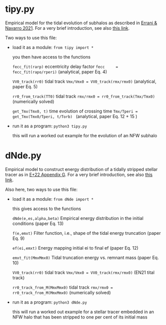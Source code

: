 # tipy.py 

Empirical model for the tidal evolution of subhalos as described in [Errani & Navarro 2021](https://arxiv.org/abs/2011.07077).
For a very brief introduction, see also [this link](https://rerrani.github.io/code.html#tipy).

Two ways to use this file:


   *  load it as a module: ` from tipy import * `
   
       you then have access to the functions
       
       ` fecc_fit(rarp) `      eccentricity delay factor  ` fecc     = fecc_fit(rapo/rperi) `    (analytical, paper Eq. 4)
       
       ` VV0_track(rr0) `       tidal track              ` Vmx/Vmx0 = VV0_track(rmx/rmx0) `     (analytical, paper Eq. 5)
       
       ` rr0_from_track(TT0) `   tidal track              ` rmx/rmx0 = rr0_from_track(Tmx/Tmx0) ` (numerically solved)
       
       ` get_Tmx(Tmx0, t) ` time evolution of crossing time ` Tmx/Tperi = get_Tmx(Tmx0/Tperi, t/Torb)  ` (analytical, paper Eq. 12 + 15 )

   * run it as a program: ` python3 tipy.py `
   
       this will run a worked out example for the evolution of an NFW subhalo





# dNde.py 

Empirical model to construct energy distribution of a tidally stripped stellar tracer as in [E+22 Appendix G](https://arxiv.org/abs/2111.05866).
For a very brief introduction, see also [this link](https://rerrani.github.io/code.html#dNdE).

Also here, two ways to use this file:

   *  load it as a module: ` from dNde import * `
   
       this gives access to the functions
       
       ` dNde(e,es,alpha,beta) `    Empirical energy distribution in the initial conditions      (paper Eq. 13)
       
       ` f(e,emxt) `                Filter function, i.e., shape of the tidal energy truncation  (paper Eq. 9)
       
       ` ef(ei,emxt) `              Energy mapping initial ei to final ef                         (paper Eq. 12)
       
       ` emxt_fit(MmxMmx0) `        Tidal truncation energy vs. remnant mass                      (paper Eq. 10)
       
       ` VV0_track(rr0) `  tidal track              ` Vmx/Vmx0 = VV0_track(rmx/rmx0) `          (EN21 tital track)
       
       ` rr0_track_from_M(MmxMmx0) ` tidal track     ` rmx/rmx0 = rr0_track_from_M(MmxMmx0) `   (numerically solved)

   * run it as a program: ` python3 dNde.py `
   
       this will run a worked out example for a stellar tracer embedded in an NFW halo that has been stripped to one per cent of its initial mass

